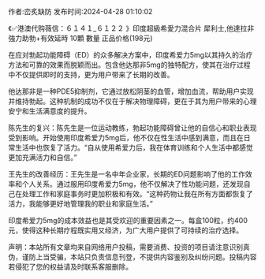 <p>作者:峦炙缺防 发布时间:2024-04-28 01:10:02</p>
<p>《✅港澳代购薇信：６１４１_６１２２ 》印度超級希愛力混合片 犀利士,他達拉非 強力助勃+有效延時 10顆 數量 正品价格(198元) </p>
									<p>在应对勃起功能障碍（ED）的众多解决方案中，印度希爱力5mg以其持久的治疗方法和可靠的效果而脱颖而出。包含他达那非5mg的独特配方，使其在治疗过程中不仅提供即时的支持，更为用户带来了长期的改善。</p><p>他达那非是一种PDE5抑制剂，它通过放松阴茎的血管，增加血流，帮助用户实现并维持勃起。这种机制的成功不仅在于解决物理障碍，更在于其为用户带来的心理安宁和生活满意度的提升。</p><p>陈先生的复兴：陈先生是一位运动教练，勃起功能障碍曾让他的自信心和职业表现受到影响。开始使用印度希爱力5mg后，他不仅在性生活中感到满意，而且在日常生活中也恢复了活力。“自从使用希爱力后，我在体育训练和个人生活中都感觉更加充满活力和自信。”</p><p></p><p>王先生的改善经历：王先生是一名中年企业家，长期的ED问题影响了他的工作效率和个人关系。通过服用印度希爱力5mg，他不仅解决了性功能问题，还发现自己在处理工作和家庭事务时更加积极和有效。“这种药物让我在所有方面都恢复了活力，我能够更好地管理我的职业和家庭生活。”</p><p></p><p>印度希爱力5mg的成本效益也是其受欢迎的重要因素之一。每盒100粒，约400元，使得这种长期疗程既实用又经济，为广大用户提供了可持续的治疗选择。</p>				声明：本站所有文章均来自网络用户投稿，需要消费、投资的项目请注意识别真伪，谨防上当受骗，本站只负责信息刊登，不提供内容鉴别及纠纷问题。投稿内容若侵犯了您的权益请及时联系客服删除。				
